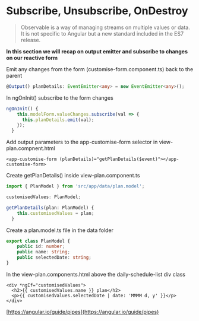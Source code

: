 # Subscribe, Unsubscribe, OnDestroy

> Observable is a way of managing streams on multiple values or data. It is not specific to Angular but a new standard included in the ES7 release.

**In this section we will recap on output emitter and subscribe to changes on our reactive form**

Emit any changes from the form \(customise-form.component.ts\) back to the parent 

```typescript
@Output() planDetails: EventEmitter<any> = new EventEmitter<any>();
```

In ngOnInit\(\) subscribe to the form changes

```typescript
ngOnInit() {
    this.modelForm.valueChanges.subscribe(val => {
      this.planDetails.emit(val);
    });
  }
```

Add output parameters to the app-customise-form selector in view-plan.compnent.html

```markup
<app-customise-form (planDetails)="getPlanDetails($event)"></app-customise-form>
```

Create getPlanDetails\(\) inside view-plan.component.ts 

```typescript
import { PlanModel } from 'src/app/data/plan.model';

customisedValues: PlanModel;
```

```typescript
getPlanDetails(plan: PlanModel) {
    this.customisedValues = plan;
  }
```

Create a plan.model.ts file in the data folder

```typescript
export class PlanModel {
    public id: number;
    public name: string;
    public selectedDate: string;
}
```

In the view-plan.components.html above the daily-schedule-list div class

```markup
<div *ngIf="customisedValues">
  <h2>{{ customisedValues.name }} plan</h2>
  <p>{{ customisedValues.selectedDate | date: 'MMMM d, y' }}</p>
</div>
```

[https://angular.io/guide/pipes](https://angular.io/guide/pipes)


